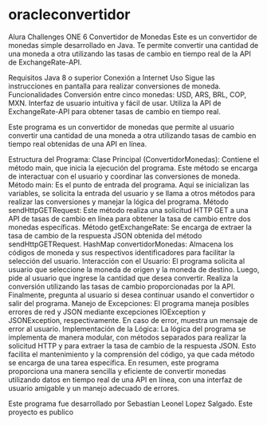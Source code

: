 # oracleconvertidor
Alura Challenges ONE 6
Convertidor de Monedas
Este es un convertidor de monedas simple desarrollado en Java. Te permite convertir una cantidad de una moneda a otra utilizando las tasas de cambio en tiempo real de la API de ExchangeRate-API.

Requisitos
Java 8 o superior
Conexión a Internet
Uso
Sigue las instrucciones en pantalla para realizar conversiones de moneda.
Funcionalidades
Conversión entre cinco monedas: USD, ARS, BRL, COP, MXN.
Interfaz de usuario intuitiva y fácil de usar.
Utiliza la API de ExchangeRate-API para obtener tasas de cambio en tiempo real.

Este programa es un convertidor de monedas que permite al usuario convertir una cantidad de una moneda a otra utilizando tasas de cambio en tiempo real obtenidas de una API en línea.

Estructura del Programa:
Clase Principal (ConvertidorMonedas): Contiene el método main, que inicia la ejecución del programa. Este método se encarga de interactuar con el usuario y coordinar las conversiones de moneda.
Método main: Es el punto de entrada del programa. Aquí se inicializan las variables, se solicita la entrada del usuario y se llama a otros métodos para realizar las conversiones y manejar la lógica del programa.
Método sendHttpGETRequest: Este método realiza una solicitud HTTP GET a una API de tasas de cambio en línea para obtener la tasa de cambio entre dos monedas específicas.
Método getExchangeRate: Se encarga de extraer la tasa de cambio de la respuesta JSON obtenida del método sendHttpGETRequest.
HashMap convertidorMonedas: Almacena los códigos de moneda y sus respectivos identificadores para facilitar la selección del usuario.
Interacción con el Usuario:
El programa solicita al usuario que seleccione la moneda de origen y la moneda de destino.
Luego, pide al usuario que ingrese la cantidad que desea convertir.
Realiza la conversión utilizando las tasas de cambio proporcionadas por la API.
Finalmente, pregunta al usuario si desea continuar usando el convertidor o salir del programa.
Manejo de Excepciones:
El programa maneja posibles errores de red y JSON mediante excepciones IOException y JSONException, respectivamente. En caso de error, muestra un mensaje de error al usuario.
Implementación de la Lógica:
La lógica del programa se implementa de manera modular, con métodos separados para realizar la solicitud HTTP y para extraer la tasa de cambio de la respuesta JSON.
Esto facilita el mantenimiento y la comprensión del código, ya que cada método se encarga de una tarea específica.
En resumen, este programa proporciona una manera sencilla y eficiente de convertir monedas utilizando datos en tiempo real de una API en línea, con una interfaz de usuario amigable y un manejo adecuado de errores.





Este programa fue desarrollado por Sebastian Leonel Lopez Salgado.
Este proyecto es publico
